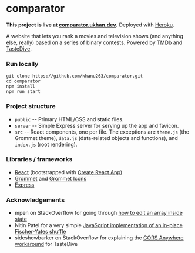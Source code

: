 # comparator

**This project is live at [comparator.ukhan.dev](comparator.ukhan.dev).** Deployed with [Heroku](https://heroku.com/).

A website that lets you rank a movies and television shows (and anything else, really) based on a series of binary contests. Powered by [TMDb](https://www.themoviedb.org/) and [TasteDive](https://tastedive.com/).

### Run locally

```
git clone https://github.com/khanu263/comparator.git
cd comparator
npm install
npm run start
```

### Project structure

- `public` -- Primary HTML/CSS and static files.
- `server` -- Simple Express server for serving up the app and favicon.
- `src` -- React components, one per file. The exceptions are `theme.js` (the Grommet theme), `data.js` (data-related objects and functions), and `index.js` (root rendering).

### Libraries / frameworks 

- [React](https://reactjs.org/) (bootstrapped with [Create React App](https://create-react-app.dev/))
- [Grommet](https://v2.grommet.io/) and [Grommet Icons](https://icons.grommet.io/)
- [Express](https://expressjs.com/)

### Acknowledgements

- mpen on StackOverflow for going through [how to edit an array inside state](https://stackoverflow.com/a/49502115)
- Nitin Patel for a very simple [JavaScript implementation of an in-place Fischer-Yates shuffle](https://medium.com/@nitinpatel_20236/how-to-shuffle-correctly-shuffle-an-array-in-javascript-15ea3f84bfb)
- sideshowbarker on StackOverflow for explaining the [CORS Anywhere workaround](https://stackoverflow.com/questions/43262121/trying-to-use-fetch-and-pass-in-mode-no-cors) for TasteDive